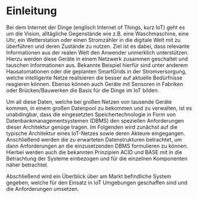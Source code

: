 # Einleitung

Bei dem Internet der Dinge (englisch Internet of Things, kurz IoT) geht es um die Vision, alltägliche Gegenstände wie z.B. eine Waschmaschine, eine Uhr, ein Wetterstation oder einen Stromzähler in die digitale Welt mit zu überführen und deren Zustände zu nutzen. Ziel ist es dabei, dass relevante Informationen aus der realen Welt den Anwender unmerklich unterstützen. Hierzu werden diese Geräte in einem Netzwerk zusammen geschaltet und tauschen Informationen aus. Bekannte Beispiel hierfür sind unter anderem Hausatomationen oder die geplanten SmartGrids in der Stromversorgung, welche intelligente Netze realisieren die besser auf aktuelle Bedürfnisse reagieren können. Ebenso können auch Geräte mit Sensoren in Fabriken oder Brücken/Bauwerken die Basis für die Dinge im IoT bilden.

Um all diese Daten, welche bei großen Netzen von tausende Geräte kommen, in einem großen Datenpool zu bekommen und zu verwalten, ist es unabdingbar, dass die eingesetzten Speichertechnologie in Form von Datenbankmanagementsystemen (DBMS) den speziellen Anforderungen dieser Architektur genüge tragen. Im Folgenden wird zunächst auf die typische Architektur eines IoT-Netzes sowie deren Akteure eingegangen. Anschließend werden die zu erwarteten Datenstrukturen betrachtet, um dann Anforderungen an die einzusetzenden DBMS formulieren zu können. Hierbei werden auch die bekannten Prinzipien ACID und BASE mit in die Betrachtung der Systeme einbezogen und für die einzelnen Komponenten näher betrachtet.

Abschließend wird ein Überblick über am Markt befindliche System gegeben, welche für den Einsatz in IoT Umgebungen geschaffen sind und die Anforderungen umsetzen.

